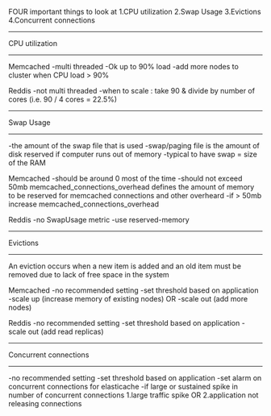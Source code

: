 FOUR important things to look at
1.CPU utilization
2.Swap Usage
3.Evictions
4.Concurrent connections

***************
CPU utilization
***************
Memcached
-multi threaded
-Ok up to 90% load
-add more nodes to cluster when CPU load > 90%

Reddis
-not multi threaded
-when to scale : take 90 & divide by number of cores (i.e. 90 / 4 cores = 22.5%)

**********
Swap Usage
**********
-the amount of the swap file that is used
-swap/paging file is the amount of disk reserved if computer runs out of memory
-typical to have swap = size of the RAM

Memcached
-should be around 0 most of the time
-should not exceed 50mb
memcached_connections_overhead defines the amount of memory to be reserved for memcached connections and other overheard
-if > 50mb increase memcached_connections_overhead

Reddis
-no SwapUsage metric
-use reserved-memory

*********
Evictions
*********
An eviction occurs when a new item is added and an old item must be removed due to lack of free space in the system

Memcached
-no recommended setting
-set threshold based on application
-scale up (increase memory of existing nodes)
OR
-scale out (add more nodes)

Reddis
-no recommended setting
-set threshold based on application
-scale out (add read replicas)

**********************
Concurrent connections
**********************
-no recommended setting
-set threshold based on application
-set alarm on concurrent connections for elasticache 
-if large or sustained spike in number of concurrent connections
1.large traffic spike
OR
2.application not releasing connections
